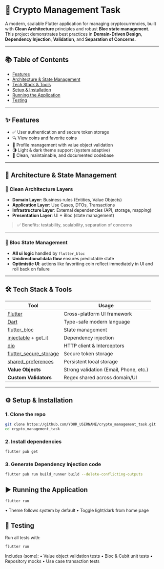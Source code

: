 # 🚀 Crypto Management Task

A modern, scalable Flutter application for managing cryptocurrencies, built with **Clean Architecture** principles and robust **Bloc state management**.  
This project demonstrates best practices in **Domain-Driven Design**, **Dependency Injection**, **Validation**, and **Separation of Concerns**.

---

## 📚 Table of Contents

- [Features](#features)
- [Architecture & State Management](#architecture--state-management)
- [Tech Stack & Tools](#tech-stack--tools)
- [Setup & Installation](#setup--installation)
- [Running the Application](#running-the-application)
- [Testing](#testing)

---

## ✨ Features

- ✅ User authentication and secure token storage
- 🔍 View coins and favorite coins
- 👤 Profile management with value object validation
- 🌗 Light & dark theme support (system adaptive)
- 🧼 Clean, maintainable, and documented codebase

---

## 🧠 Architecture & State Management

### 🧱 Clean Architecture Layers

- **Domain Layer**: Business rules (Entities, Value Objects)
- **Application Layer**: Use Cases, DTOs, Transactions
- **Infrastructure Layer**: External dependencies (API, storage, mapping)
- **Presentation Layer**: UI + Bloc (state management)

> ✅ Benefits: testability, scalability, separation of concerns

---

### 🧠 Bloc State Management

- **All ui logic** handled by `flutter_bloc`
- **Unidirectional data flow** ensures predictable state
- **Optimistic UI**: actions like favoriting coin reflect immediately in UI and roll back on failure

---

## 🛠 Tech Stack & Tools

| Tool | Usage |
|------|-------|
| [Flutter](https://flutter.dev) | Cross-platform UI framework |
| [Dart](https://dart.dev) | Type-safe modern language |
| [flutter_bloc](https://pub.dev/packages/flutter_bloc) | State management |
| [injectable](https://pub.dev/packages/injectable) + get_it | Dependency injection |
| [dio](https://pub.dev/packages/dio) | HTTP client & Interceptors |
| [flutter_secure_storage](https://pub.dev/packages/flutter_secure_storage) | Secure token storage |
| [shared_preferences](https://pub.dev/packages/shared_preferences) | Persistent local storage |
| **Value Objects** | Strong validation (Email, Phone, etc.) |
| **Custom Validators** | Regex shared across domain/UI |

---

## ⚙️ Setup & Installation

### 1. Clone the repo

```bash
git clone https://github.com/YOUR_USERNAME/crypto_management_task.git
cd crypto_management_task
```

### 2. Install dependencies

```bash
flutter pub get
```

### 3. Generate Dependency Injection code

```bash
flutter pub run build_runner build --delete-conflicting-outputs
```

## ▶️ Running the Application

```bash
flutter run
```
• Theme follows system by default
•	Toggle light/dark from home page

## 🧪 Testing

Run all tests with:

```bash
flutter run
```

Includes (some):
	•	Value object validation tests
	•	Bloc & Cubit unit tests
	•	Repository mocks
	•	Use case transaction tests

